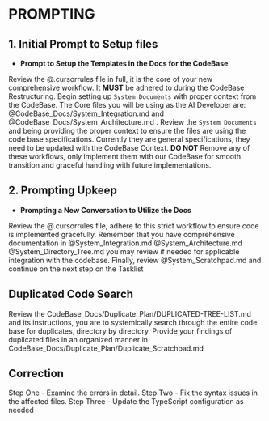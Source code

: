 # PROMPTING

## 1. Initial Prompt to Setup files

- **Prompt to Setup the Templates in the Docs for the CodeBase**

Review the @.cursorrules file in full, it is the core of your new comprehensive workflow. It **MUST** be adhered to during the CodeBase Restructuring. Begin setting up `System Documents` with proper context from the CodeBase. The Core files you will be using as the AI Developer are: @CodeBase_Docs/System_Integration.md and @CodeBase_Docs/System_Architecture.md . Review the `System Documents` and being providing the proper context to ensure the files are using the code base specifications. Currently they are general specifications, they need to be updated with the CodeBase Context. **DO NOT** Remove any of these workflows, only implement them with our CodeBase for smooth transition and graceful handling with future implementations.

## 2. Prompting Upkeep

- **Prompting a New Conversation to Utilize the Docs**

Review the @.cursorrules file, adhere to this strict workflow to ensure code is implemented gracefully. Remember that you have comprehensive documentation in @System_Integration.md @System_Architecture.md @System_Directory_Tree.md you may review if needed for applicable integration with the codebase. Finally, review @System_Scratchpad.md and continue on the next step on the Tasklist

## Duplicated Code Search

Review the CodeBase_Docs/Duplicate_Plan/DUPLICATED-TREE-LIST.md and its instructions, you are to systemically search through the entire code base for duplicates, directory by directory. Provide your findings of duplicated files in an organized manner in CodeBase_Docs/Duplicate_Plan/Duplicate_Scratchpad.md

## Correction

Step One - Examine the errors in detail. Step Two - Fix the syntax issues in the affected files. Step Three - Update the TypeScript configuration as needed

